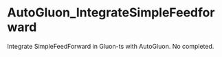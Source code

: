 # AutoGluon_IntegrateSimpleFeedforward
Integrate SimpleFeedForward in Gluon-ts with AutoGluon. No completed.
